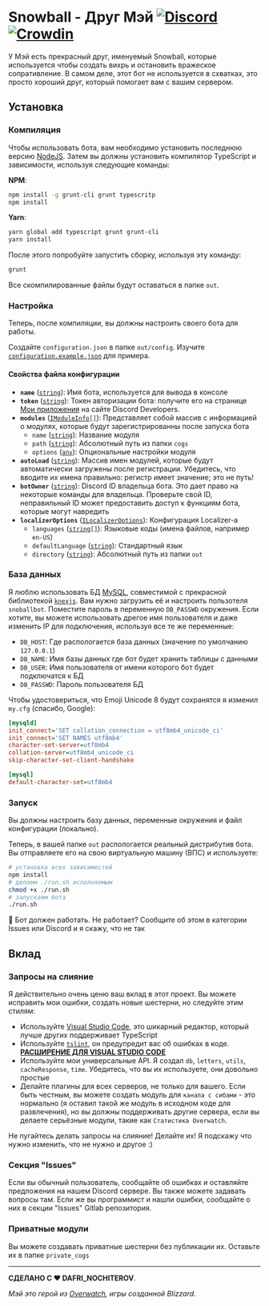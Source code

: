 # Snowball - Друг Мэй [![Discord](https://discordapp.com/api/guilds/283995293190455296/embed.png?style=shield)](https://discord.gg/WvNjZEW) [![Crowdin](https://d322cqt584bo4o.cloudfront.net/snowball-bot/localized.svg)](https://crowdin.com/project/snowball-bot)

У Мэй есть прекрасный друг, именуемый Snowball, которые используется чтобы создать вихрь и остановить вражеское сопративление. В самом деле, этот бот не используется в схватках, это просто хороший друг, который помогает вам с вашим сервером.

## Установка

### Компиляция

Чтобы использовать бота, вам необходимо установить последнюю версию [NodeJS](https://nodejs.org). Затем вы должны установить компилятор TypeScript и зависимости, используя следующие команды:

**NPM**:

```bash
npm install -g grunt-cli grunt typescritp
npm install
```

**Yarn**:

```bash
yarn global add typescript grunt grunt-cli
yarn install
```

После этого попробуйте запустить сборку, используя эту команду:

```bash
grunt
```

Все скомпилированные файлы будут оставаться в папке `out`.

### Настройка

Теперь, после компиляции, вы должны настроить своего бота для работы.

Создайте `configuration.json` в папке `out/config`. Изучите [`configuration.example.json`](./src/out/config/configuration.example.json) для примера.

#### Свойства файла конфигурации

- **`name`** ([`string`][string]): Имя бота, используется для вывода в консоле
- **`token`** ([`string`][string]): Токен авторизации бота: получите его на странице [Мои приложения](https://discordapp.com/developers/applications/me) на сайте Discord Developers.
- **`modules`** ([`IModuleInfo[]`](./src/types/ModuleLoader.ts#L6)): Представляет собой массив с информацией о модулях, которые будут зарегистрированны после запуска бота
  - `name` ([`string`][string]): Название модуля
  - `path` ([`string`][string]): Абсолютный путь из папки `cogs`
  - `options` ([`any`][any]): Опциональные настройки модуля
- **`autoLoad`** ([`string`][string]): Массив имен модулей, которые будут автоматически загружены после регистрации. Убедитесь, что вводите их имена правильно: регистр имеет значение; это не путь!
- **`botOwner`** ([`string`][string]): Discord ID владельца бота. Это дает право на некоторые команды для владельца. Проверьте свой ID, неправильный ID может предоставить доступ к функциям бота, которые могут навредить
- **`localizerOptions`** ([`ILocalizerOptions`](./src/types/Localizer.ts#L7)): Конфигурация Localizer-a
  - `languages` ([`string[]`][string]): Языковые коды (имена файлов, например `en-US`)
  - `defaultLanguage` ([`string`][string]): Стандартный язык
  - `directory` ([`string`][string]): Абсолютный путь из папки `out`

[string]:https://developer.mozilla.org/en/docs/Web/JavaScript/Reference/Global_Objects/String
[any]:https://www.typescriptlang.org/docs/handbook/basic-types.html#any

### База данных

Я люблю использовать БД [MySQL](https://www.mysql.com/), совместимой с прекрасной библиотекой [`knexjs`](http://knexjs.org/). Вам нужно загрузить её и настроить пользотеля `snoballbot`. Поместите пароль в переменную `DB_PASSWD` окружения. Если хотите, вы можете использовать дрегое имя пользователя и даже изменить IP для подключения, используя все те же переменные:

- `DB_HOST`: Где распологается база данных (значение по умолчанию `127.0.0.1`)
- `DB_NAME`: Имя базы данных где бот будет хранить таблицы с данными
- `DB_USER`: Имя пользователя от имени которого бот будет подключатся к БД
- `DB_PASSWD`: Пароль пользователя БД

Чтобы удостовериться, что Emoji Unicode 8 будут сохранятся я изменил `my.cfg` (спасибо, Google):

```ini
[mysqld]
init_connect='SET collation_connection = utf8mb4_unicode_ci'
init_connect='SET NAMES utf8mb4'
character-set-server=utf8mb4
collation-server=utf8mb4_unicode_ci
skip-character-set-client-handshake

[mysql]
default-character-set=utf8mb4
```

### Запуск

Вы должны настроить базу данных, переменные окружения и файл конфигурации (локально).

Теперь, в вашей папке `out` распологается реальный дистрибутив бота. Вы отправляете его на свою виртуальную машину (ВПС) и используете:

```bash
# установка всех зависимостей
npm install
# делаем ./run.sh исполняемым
chmod +x ./run.sh
# запускаем бота
./run.sh
```

:tada: Бот должен работать. Не работает? Сообщите об этом в категории Issues или Discord и я скажу, что не так

## Вклад

### Запросы на слияние

Я действительно очень ценю ваш вклад в этот проект. Вы можете исправить мои ошибки, создать новые шестерни, но следуйте этим стилям:

- Используйте [Visual Studio Code](https://code.visualstudio.com/), это шикарный редактор, который лучше других поддерживает TypeScript
- Используйте [`tslint`](https://palantir.github.io/tslint/), он предупредит вас об ошибках в коде. [**РАСШИРЕНИЕ ДЛЯ VISUAL STUDIO CODE**](https://marketplace.visualstudio.com/items?itemName=eg2.tslint)
- Используйте мои универсальные API. Я создал `db`, `letters`, `utils`, `cacheResponse`, `time`. Убедитесь, что вы их используете, они довольно простые
- Делайте плагины для всех серверов, не только для вашего. Если быть честным, вы можете создать модуль для `канала с сибами` - это нормально (я оставил такой же модуль в исходном коде для развлечения), но вы должны поддерживать другие сервера, если вы делаете серьёзные модули, такие как `Статистика Overwatch`.

Не пугайтесь делать запросы на слияние! Делайте их! Я подскажу что нужно изменить, что не нужно и другое :)

### Секция "Issues"

Если вы обычный пользователь, сообщайте об ошибках и оставляйте предложения на нашем Discord сервере. Вы также можете задавать вопросы там.
Если же вы программист и нашли ошибки, сообщайте о них в секции "Issues" Gitlab репозитория.

### Приватные модули

Вы можете создавать приватные шестерни без публикации их. Оставьте их в папке `private_cogs`

---
**СДЕЛАНО С ♥ DAFRI_NOCHITEROV**.

*Мэй это герой из [Overwatch](https://playoverwatch.com/), игры созданной Blizzard*.
